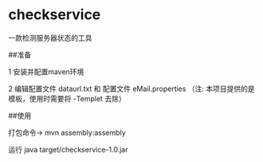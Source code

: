 # checkservice
一款检测服务器状态的工具


##准备

1 安装并配置maven环境


2 编辑配置文件 dataurl.txt 和 配置文件 eMail.properties （注: 本项目提供的是模板，使用时需要将 -Templet 去除）


##使用

打包命令-> mvn assembly:assembly


运行 java target/checkservice-1.0.jar



